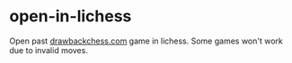 # open-in-lichess
Open past [drawbackchess.com](https://www.drawbackchess.com) game in lichess. Some games won't work due to invalid moves.
